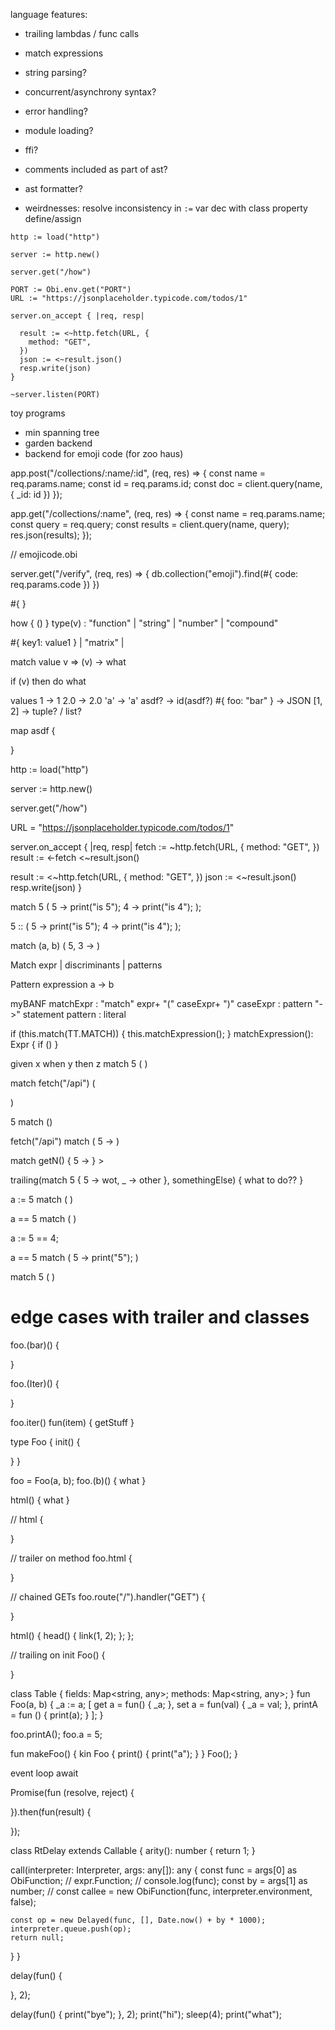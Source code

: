 language features:

- trailing lambdas / func calls
- match expressions

- string parsing?
- concurrent/asynchrony syntax?
- error handling?
- module loading?
- ffi?
- comments included as part of ast?
- ast formatter?

- weirdnesses: resolve inconsistency in `:=` var dec with class property define/assign


```
http := load("http")

server := http.new()

server.get("/how")

PORT := Obi.env.get("PORT")
URL := "https://jsonplaceholder.typicode.com/todos/1"

server.on_accept { |req, resp|

  result := <~http.fetch(URL, {
    method: "GET",
  })
  json := <~result.json()
  resp.write(json)
}

~server.listen(PORT)
```

toy programs

- min spanning tree
- garden backend
- backend for emoji code (for zoo haus)

app.post("/collections/:name/:id", (req, res) => { const name = req.params.name;
const id = req.params.id; const doc = client.query(name, { _id: id }) });

app.get("/collections/:name", (req, res) => { const name = req.params.name;
const query = req.query; const results = client.query(name, query);
res.json(results); });

// emojicode.obi

server.get("/verify", (req, res) => { db.collection("emoji").find(#{ code:
req.params.code }) })

#{ }

how { () } type(v) : "function" | "string" | "number" | "compound"

#{ key1: value1 } | "matrix" |

match value v => (v) -> what

if (v) then do what

values 1 -> 1 2.0 -> 2.0 'a' -> 'a' asdf? -> id(asdf?) #{ foo: "bar" } -> JSON
[1, 2] -> tuple? / list?

map asdf {

}

http := load("http")

server := http.new()

server.get("/how")

URL = "https://jsonplaceholder.typicode.com/todos/1"

server.on_accept { |req, resp| fetch := ~http.fetch(URL, { method: "GET", })
result := <-fetch <~result.json()

result := <~http.fetch(URL, { method: "GET", }) json := <~result.json()
resp.write(json) }

match 5 ( 5 -> print("is 5"); 4 -> print("is 4"); );

5 :: ( 5 -> print("is 5"); 4 -> print("is 4"); );

match (a, b) ( 5, 3 -> )

Match expr | discriminants | patterns

Pattern expression a -> b

myBANF matchExpr : "match" expr+ "(" caseExpr+ ")" caseExpr : pattern "->"
statement pattern : literal

if (this.match(TT.MATCH)) { this.matchExpression(); } matchExpression(): Expr {
if () }

given x when y then z match 5 ( )

match fetch("/api") (

)

5 match ()

fetch("/api") match ( 5 -> )

match getN() { 5 -> } >

trailing(match 5 { 5 -> wot, _ -> other }, somethingElse) { what to do?? }

a := 5 match ( )

a == 5 match ( )

a := 5 == 4;

a == 5 match ( 5 -> print("5"); )

match 5 ( )

# edge cases with trailer and classes

foo.(bar)() {

}

foo.(Iter)() {

}

foo.iter() fun(item) { getStuff }

type Foo { init() {

} }

foo = Foo(a, b); foo.(b)() { what }

html() { what }

// html {

}

// trailer on method foo.html {

}

// chained GETs foo.route("/").handler("GET") {

}

html() { head() { link(1, 2); }; };

// trailing on init Foo() {

}

class Table { fields: Map<string, any>; methods: Map<string, any>; } fun Foo(a,
b) { _a := a; [ get a = fun() { _a; }, set a = fun(val) { _a = val; }, printA =
fun () { print(a); } ]; }

foo.printA(); foo.a = 5;

fun makeFoo() { kin Foo { print() { print("a"); } } Foo(); }





event loop
await



Promise(fun (resolve, reject) {
  
}).then(fun(result) {
  
});

class RtDelay extends Callable {
  arity(): number {
    return 1;
  }

  call(interpreter: Interpreter, args: any[]): any {
    const func = args[0] as ObiFunction; // expr.Function;
    // console.log(func);
    const by = args[1] as number;
    // const callee = new ObiFunction(func, interpreter.environment, false);

    const op = new Delayed(func, [], Date.now() + by * 1000);
    interpreter.queue.push(op);
    return null;
  }
}


delay(fun() {
  
}, 2);

delay(fun() {
  print("bye");
}, 2);
print("hi");
sleep(4);
print("what");
